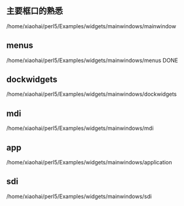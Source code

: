 ## 主要框口的熟悉
/home/xiaohai/perl5/Examples/widgets/mainwindows/mainwindow

## menus
/home/xiaohai/perl5/Examples/widgets/mainwindows/menus  DONE

## dockwidgets
/home/xiaohai/perl5/Examples/widgets/mainwindows/dockwidgets

## mdi
/home/xiaohai/perl5/Examples/widgets/mainwindows/mdi

## app
/home/xiaohai/perl5/Examples/widgets/mainwindows/application

## sdi
/home/xiaohai/perl5/Examples/widgets/mainwindows/sdi
